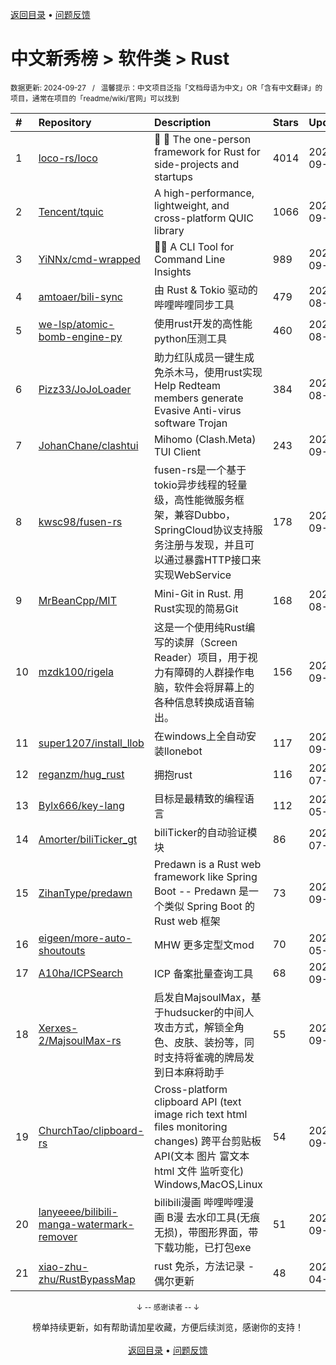 <a href="https://github.com/GrowingGit/GitHub-Chinese-Top-Charts#github中文排行榜">返回目录</a> • <a href="/content/docs/feedback.md">问题反馈</a>

# 中文新秀榜 > 软件类 > Rust
<sub>数据更新: 2024-09-27&nbsp;&nbsp;&nbsp;/&nbsp;&nbsp;&nbsp;温馨提示：中文项目泛指「文档母语为中文」OR「含有中文翻译」的项目，通常在项目的「readme/wiki/官网」可以找到</sub>

|#|Repository|Description|Stars|Updated|Created|
|:-|:-|:-|:-|:-|:-|
|1|[loco-rs/loco](https://github.com/loco-rs/loco)|🚂 🦀 The one-person framework for Rust for side-projects and startups|4014|2024-09-26|2023-11-07|
|2|[Tencent/tquic](https://github.com/Tencent/tquic)|A high-performance, lightweight, and cross-platform QUIC library|1066|2024-09-26|2023-10-26|
|3|[YiNNx/cmd-wrapped](https://github.com/YiNNx/cmd-wrapped)|👩‍💻 A CLI Tool for Command Line Insights|989|2024-09-07|2023-12-29|
|4|[amtoaer/bili-sync](https://github.com/amtoaer/bili-sync)|由 Rust & Tokio 驱动的哔哩哔哩同步工具|479|2024-08-08|2023-11-20|
|5|[we-lsp/atomic-bomb-engine-py](https://github.com/we-lsp/atomic-bomb-engine-py)|使用rust开发的高性能python压测工具|460|2024-08-20|2024-03-07|
|6|[Pizz33/JoJoLoader](https://github.com/Pizz33/JoJoLoader)|助力红队成员一键生成免杀木马，使用rust实现   Help Redteam members generate Evasive Anti-virus software Trojan|384|2024-08-07|2024-07-01|
|7|[JohanChane/clashtui](https://github.com/JohanChane/clashtui)|Mihomo (Clash.Meta) TUI Client|243|2024-09-18|2023-11-18|
|8|[kwsc98/fusen-rs](https://github.com/kwsc98/fusen-rs)|fusen-rs是一个基于tokio异步线程的轻量级，高性能微服务框架，兼容Dubbo，SpringCloud协议支持服务注册与发现，并且可以通过暴露HTTP接口来实现WebService|178|2024-09-09|2023-10-08|
|9|[MrBeanCpp/MIT](https://github.com/MrBeanCpp/MIT)|Mini-Git in Rust. 用Rust实现的简易Git|168|2024-08-03|2023-12-12|
|10|[mzdk100/rigela](https://github.com/mzdk100/rigela)|这是一个使用纯Rust编写的读屏（Screen Reader）项目，用于视力有障碍的人群操作电脑，软件会将屏幕上的各种信息转换成语音输出。|156|2024-09-01|2024-01-15|
|11|[super1207/install_llob](https://github.com/super1207/install_llob)|在windows上全自动安装llonebot|117|2024-09-21|2024-03-26|
|12|[reganzm/hug_rust](https://github.com/reganzm/hug_rust)|拥抱rust|116|2024-07-17|2024-03-06|
|13|[Bylx666/key-lang](https://github.com/Bylx666/key-lang)|目标是最精致的编程语言|112|2024-05-07|2023-12-26|
|14|[Amorter/biliTicker_gt](https://github.com/Amorter/biliTicker_gt)|biliTicker的自动验证模块|86|2024-07-09|2024-06-08|
|15|[ZihanType/predawn](https://github.com/ZihanType/predawn)|Predawn is a Rust web framework like Spring Boot -- Predawn 是一个类似 Spring Boot 的 Rust web 框架|73|2024-09-21|2024-03-05|
|16|[eigeen/more-auto-shoutouts](https://github.com/eigeen/more-auto-shoutouts)|MHW 更多定型文mod|70|2024-05-13|2024-03-20|
|17|[A10ha/ICPSearch](https://github.com/A10ha/ICPSearch)|ICP 备案批量查询工具|68|2024-09-18|2023-10-18|
|18|[Xerxes-2/MajsoulMax-rs](https://github.com/Xerxes-2/MajsoulMax-rs)|启发自MajsoulMax，基于hudsucker的中间人攻击方式，解锁全角色、皮肤、装扮等，同时支持将雀魂的牌局发到日本麻将助手|55|2024-09-26|2024-04-18|
|19|[ChurchTao/clipboard-rs](https://github.com/ChurchTao/clipboard-rs)|Cross-platform clipboard API (text   image   rich text   html   files   monitoring changes)   跨平台剪贴板 API(文本 图片 富文本 html 文件 监听变化) Windows,MacOS,Linux|54|2024-09-20|2024-01-25|
|20|[lanyeeee/bilibili-manga-watermark-remover](https://github.com/lanyeeee/bilibili-manga-watermark-remover)|bilibili漫画 哔哩哔哩漫画 B漫 去水印工具(无痕 无损)，带图形界面，带下载功能，已打包exe|51|2024-09-15|2024-06-28|
|21|[xiao-zhu-zhu/RustBypassMap](https://github.com/xiao-zhu-zhu/RustBypassMap)|rust 免杀，方法记录 - 偶尔更新|48|2024-04-25|2024-04-22|

<div align="center">
    <p><sub>↓ -- 感谢读者 -- ↓</sub></p>
    榜单持续更新，如有帮助请加星收藏，方便后续浏览，感谢你的支持！
</div>

<br/>

<div align="center"><a href="https://github.com/GrowingGit/GitHub-Chinese-Top-Charts#github中文排行榜">返回目录</a> • <a href="/content/docs/feedback.md">问题反馈</a></div>
